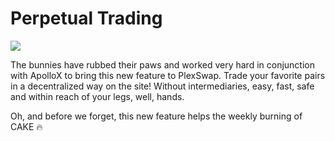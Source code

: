 # Perpetual Trading

![](../../../.gitbook/assets/1\_c\_lNyENIc\_iE3Z1Hrr8Hag.png)

The bunnies have rubbed their paws and worked very hard in conjunction with ApolloX to bring this new feature to PlexSwap. Trade your favorite pairs in a decentralized way on the site! Without intermediaries, easy, fast, safe and within reach of your legs, well, hands.

Oh, and before we forget, this new feature helps the weekly burning of CAKE 🔥
